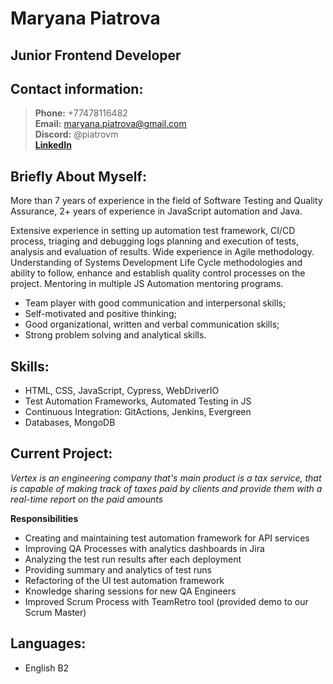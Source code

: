 # Maryana Piatrova

## Junior Frontend Developer

## Contact information:
> **Phone:** +77478116482\
> **Email:** maryana.piatrova@gmail.com\
> **Discord:** @piatrovm\
> [**LinkedIn**](https://www.linkedin.com/in/mariannapetrova/)

## Briefly About Myself:
More than 7 years of experience in the field of Software Testing and Quality Assurance, 2+ years of experience in JavaScript automation and Java.

Extensive experience in setting up automation test framework, CI/CD process, triaging and debugging logs planning and execution of tests, analysis and evaluation of results. Wide experience in Agile methodology. Understanding of Systems Development Life Cycle methodologies and ability to follow, enhance and establish quality control processes on the project. Mentoring in multiple JS Automation mentoring programs.

* Team player with good communication and interpersonal skills;
* Self-motivated and positive thinking;
* Good organizational, written and verbal communication skills;
* Strong problem solving and analytical skills.

## Skills:
* HTML, CSS, JavaScript, Cypress, WebDriverIO
* Test Automation Frameworks, Automated Testing in JS
* Continuous Integration: GitActions, Jenkins, Evergreen
* Databases, MongoDB

## Current Project:
*Vertex is an engineering company that's main product is a tax service, that is capable of making track of taxes paid by clients and provide them with a real-time report on the paid amounts*

**Responsibilities**
* Creating and maintaining test automation framework for API services
* Improving QA Processes with analytics dashboards in Jira
* Analyzing the test run results after each deployment
* Providing summary and analytics of test runs
* Refactoring of the UI test automation framework
* Knowledge sharing sessions for new QA Engineers
* Improved Scrum Process with TeamRetro tool (provided demo to our Scrum Master)

## Languages:
* English B2
